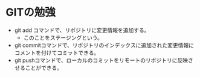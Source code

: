# GITの勉強
- git add コマンドで、リポジトリに変更情報を追加する。
    - このことをステージングという。
- git commitコマンドで、リポジトリのインデックスに追加された変更情報にコメントを付けてコミットできる。
- git pushコマンドで、ローカルのコミットをリモートのリポジトリに反映させることができる。
